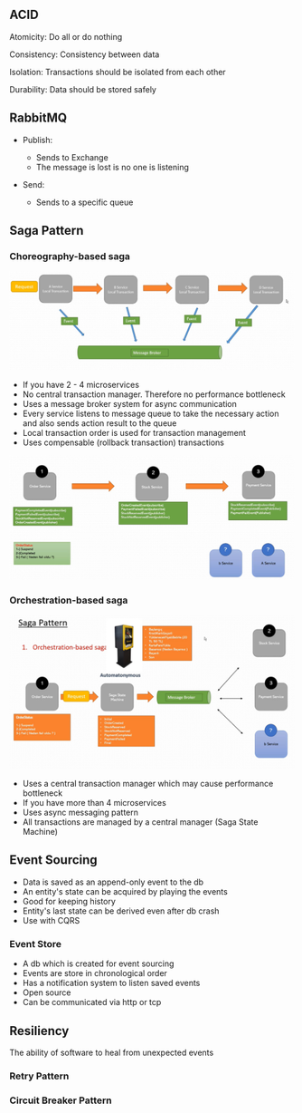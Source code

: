 ## ACID
Atomicity: Do all or do nothing

Consistency: Consistency between data

Isolation: Transactions should be isolated from each other

Durability: Data should be stored safely

## RabbitMQ
- Publish:
    
    - Sends to Exchange
    - The message is lost is no one is listening

- Send:

    - Sends to a specific queue

## Saga Pattern

### Choreography-based saga
![Alt text](images/chroegraphy_based.PNG)

- If you have 2 - 4 microservices
- No central transaction manager. Therefore no performance bottleneck
- Uses a message broker system for async communication 
- Every service listens to message queue to take the necessary action and also sends action result to the queue 
- Local transaction order is used for transaction management
- Uses compensable (rollback transaction) transactions
  
![Alt text](images/chroegraphy_based_detail.PNG)

### Orchestration-based saga

![Alt text](images/orchestration_based.PNG)

- Uses a central transaction manager which may cause performance bottleneck
- If you have more than 4 microservices
- Uses async messaging pattern
- All transactions are managed by a central manager (Saga State Machine)

## Event Sourcing

- Data is saved as an append-only event to the db
- An entity's state can be acquired by playing the events
- Good for keeping history
- Entity's last state can be derived even after db crash
- Use with CQRS

### Event Store
- A db which is created for event sourcing
- Events are store in chronological order
- Has a notification system to listen saved events
- Open source
- Can be communicated via http or tcp


## Resiliency
The ability of software to heal from unexpected events 

### Retry Pattern
### Circuit Breaker Pattern
